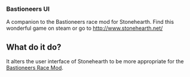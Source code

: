 ### Bastioneers UI
A companion to the Bastioneers race mod for Stonehearth. Find this wonderful game on steam or go to http://www.stonehearth.net/

## What do it do?
It alters the user interface of Stonehearth to be more appropriate for the [Bastioneers Race Mod][race-mod].

[race-mod]: https://github.com/AdamWhitehurst/Bastioneers
